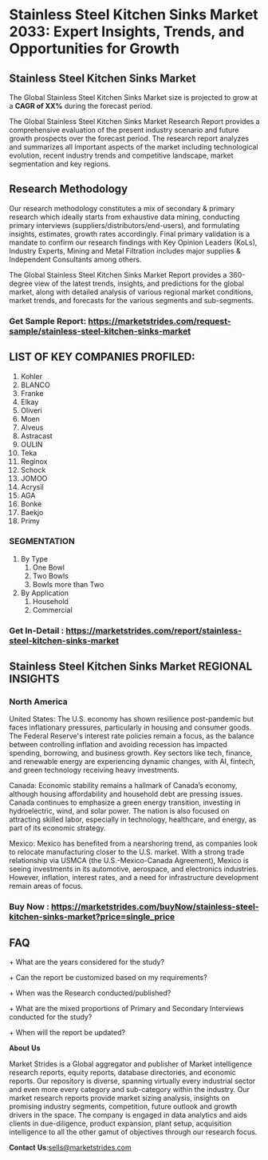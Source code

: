 <h1>Stainless Steel Kitchen Sinks Market 2033: Expert Insights, Trends, and Opportunities for Growth</h1>
<h2>Stainless Steel Kitchen Sinks Market</h2>
<p>The Global Stainless Steel Kitchen Sinks Market size is projected to grow at a <strong>CAGR of XX%</strong> during the forecast period.</p>
<p>The Global Stainless Steel Kitchen Sinks Market Research Report provides a comprehensive evaluation of the present industry scenario and future growth prospects over the forecast period. The research report analyzes and summarizes all important aspects of the market including technological evolution, recent industry trends and competitive landscape, market segmentation and key regions.<img alt="" /></p>
<h2>Research Methodology</h2>
<p>Our research methodology constitutes a mix of secondary &amp; primary research which ideally starts from exhaustive data mining, conducting primary interviews (suppliers/distributors/end-users), and formulating insights, estimates, growth rates accordingly. Final primary validation is a mandate to confirm our research findings with Key Opinion Leaders (KoLs), Industry Experts, Mining and Metal Filtration includes major supplies &amp; Independent Consultants among others.</p>
<p>The Global Stainless Steel Kitchen Sinks Market Report provides a 360-degree view of the latest trends, insights, and predictions for the global market, along with detailed analysis of various regional market conditions, market trends, and forecasts for the various segments and sub-segments.</p>
<h3><strong>Get Sample Report: <a href="https://marketstrides.com/request-sample/stainless-steel-kitchen-sinks-market">https://marketstrides.com/request-sample/stainless-steel-kitchen-sinks-market</a></strong></h3>
<h2>LIST OF KEY COMPANIES PROFILED:</h2>
<ol>
<li>Kohler</li>
<li>BLANCO</li>
<li>Franke</li>
<li>Elkay</li>
<li>Oliveri</li>
<li>Moen</li>
<li>Alveus</li>
<li>Astracast</li>
<li>OULIN</li>
<li>Teka</li>
<li>Reginox</li>
<li>Schock</li>
<li>JOMOO</li>
<li>Acrysil</li>
<li>AGA</li>
<li>Bonke</li>
<li>Baekjo</li>
<li>Primy</li>
</ol>
<h3>SEGMENTATION</h3>
<ol>
<li>By Type
<ol>
<li>One Bowl</li>
<li>Two Bowls</li>
<li>Bowls more than Two</li>
</ol>
</li>
<li>By Application
<ol>
<li>Household</li>
<li>Commercial</li>
</ol>
</li>
</ol>
<h3><strong>Get In-Detail : <a href="https://marketstrides.com/report/stainless-steel-kitchen-sinks-market">https://marketstrides.com/report/stainless-steel-kitchen-sinks-market</a></strong></h3>
<h2>Stainless Steel Kitchen Sinks Market REGIONAL INSIGHTS</h2>
<h3>North America</h3>
<p>United States: The U.S. economy has shown resilience post-pandemic but faces inflationary pressures, particularly in housing and consumer goods. The Federal Reserve's interest rate policies remain a focus, as the balance between controlling inflation and avoiding recession has impacted spending, borrowing, and business growth. Key sectors like tech, finance, and renewable energy are experiencing dynamic changes, with AI, fintech, and green technology receiving heavy investments.</p>
<p>Canada: Economic stability remains a hallmark of Canada&rsquo;s economy, although housing affordability and household debt are pressing issues. Canada continues to emphasize a green energy transition, investing in hydroelectric, wind, and solar power. The nation is also focused on attracting skilled labor, especially in technology, healthcare, and energy, as part of its economic strategy.</p>
<p>Mexico: Mexico has benefited from a nearshoring trend, as companies look to relocate manufacturing closer to the U.S. market. With a strong trade relationship via USMCA (the U.S.-Mexico-Canada Agreement), Mexico is seeing investments in its automotive, aerospace, and electronics industries. However, inflation, interest rates, and a need for infrastructure development remain areas of focus.</p>
<h3><strong>Buy Now : <a href="https://marketstrides.com/buyNow/stainless-steel-kitchen-sinks-market?price=single_price">https://marketstrides.com/buyNow/stainless-steel-kitchen-sinks-market?price=single_price</a></strong></h3>
<h2>FAQ</h2>
<p>+ What are the years considered for the study?</p>
<p>+ Can the report be customized based on my requirements?</p>
<p>+ When was the Research conducted/published?</p>
<p>+ What are the mixed proportions of Primary and Secondary Interviews conducted for the study?</p>
<p>+ When will the report be updated?</p>
<p>𝐀𝐛𝐨𝐮𝐭 𝐔𝐬</p>
<p>Market Strides is a Global aggregator and publisher of Market intelligence research reports, equity reports, database directories, and economic reports. Our repository is diverse, spanning virtually every industrial sector and even more every category and sub-category within the industry. Our market research reports provide market sizing analysis, insights on promising industry segments, competition, future outlook and growth drivers in the space. The company is engaged in data analytics and aids clients in due-diligence, product expansion, plant setup, acquisition intelligence to all the other gamut of objectives through our research focus.</p>
<p>𝐂𝐨𝐧𝐭𝐚𝐜𝐭 𝐔𝐬:<a href="mailto:sells@marketstrides.com">sells@marketstrides.com</a></p>
